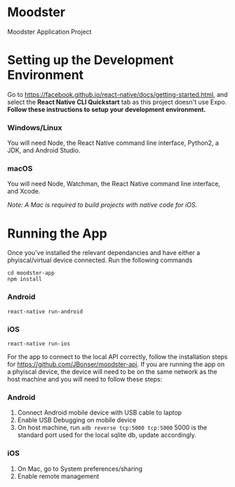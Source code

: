 # Moodster
Moodster Application Project

# Setting up the Development Environment

Go to https://facebook.github.io/react-native/docs/getting-started.html, and select the **React Native CLI Quickstart** tab as this project doesn't use Expo. **Follow these instructions to setup your development environment.**

### Windows/Linux

You will need Node, the React Native command line interface, Python2, a JDK, and Android Studio.

### macOS
 
You will need Node, Watchman, the React Native command line interface, and Xcode.

*Note: A Mac is required to build projects with native code for iOS.*


# Running the App
Once you've installed the relevant dependancies and have either a phyiscal/virtual device connected. Run the following commands
```
cd moodster-app
npm install
```

### Android
```
react-native run-android
```

### iOS
```
react-native run-ios
```

For the app to connect to the local API correctly, follow the installation steps for https://github.com/JBonser/moodster-api.
If you are running the app on a phyiscal device, the device will need to be on the same network as the host machine and you will need to follow these steps:

### Android

1) Connect Android mobile device with USB cable to laptop
2) Enable USB Debugging on mobile device
3) On host machine, run ```adb reverse tcp:5000 tcp:5000```
    5000 is the standard port used for the local sqlite db, update accordingly.

### iOS

1) On Mac, go to System preferences/sharing
2) Enable remote management
